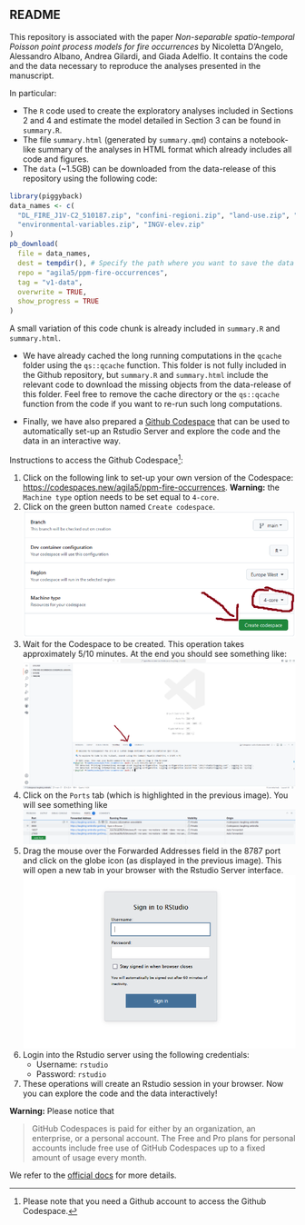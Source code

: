 

## README

This repository is associated with the paper *Non-separable
spatio-temporal Poisson point process models for fire occurrences* by
Nicoletta D’Angelo, Alessandro Albano, Andrea Gilardi, and Giada
Adelfio. It contains the code and the data necessary to reproduce the
analyses presented in the manuscript.

In particular:

- The `R` code used to create the exploratory analyses included in
  Sections 2 and 4 and estimate the model detailed in Section 3 can be
  found in `summary.R`.
- The file `summary.html` (generated by `summary.qmd`) contains a
  notebook-like summary of the analyses in HTML format which already
  includes all code and figures.
- The `data` (~1.5GB) can be downloaded from the data-release of this
  repository using the following code:

``` r
library(piggyback)
data_names <- c(
  "DL_FIRE_J1V-C2_510187.zip", "confini-regioni.zip", "land-use.zip", "NDVI.zip",
  "environmental-variables.zip", "INGV-elev.zip"
)
pb_download(
  file = data_names,
  dest = tempdir(), # Specify the path where you want to save the data
  repo = "agila5/ppm-fire-occurrences",
  tag = "v1-data",
  overwrite = TRUE,
  show_progress = TRUE
)
```

A small variation of this code chunk is already included in `summary.R`
and `summary.html`.

- We have already cached the long running computations in the `qcache`
  folder using the `qs::qcache` function. This folder is not fully
  included in the Github repository, but `summary.R` and `summary.html`
  include the relevant code to download the missing objects from the
  data-release of this folder. Feel free to remove the cache directory
  or the `qs::qcache` function from the code if you want to re-run such
  long computations.

- Finally, we have also prepared a [Github
  Codespace](https://github.com/features/codespaces) that can be used to
  automatically set-up an Rstudio Server and explore the code and the
  data in an interactive way.

Instructions to access the Github Codespace[^1]:

1.  Click on the following link to set-up your own version of the
    Codespace: <https://codespaces.new/agila5/ppm-fire-occurrences>.
    **Warning:** the `Machine type` option needs to be set equal to
    `4-core`.
2.  Click on the green button named `Create codespace`.
    <img src="istruzioni/step1.png" data-fig-align="center"
    data-fig-width="70%" />
3.  Wait for the Codespace to be created. This operation takes
    approximately 5/10 minutes. At the end you should see something
    like: <img src="istruzioni/step2.png" data-fig-align="center"
    data-fig-width="70%" />
4.  Click on the `Ports` tab (which is highlighted in the previous
    image). You will see something like
    <img src="istruzioni/step3.png" data-fig-align="center"
    data-fig-width="70%" />
5.  Drag the mouse over the Forwarded Addresses field in the 8787 port
    and click on the globe icon (as displayed in the previous image).
    This will open a new tab in your browser with the Rstudio Server
    interface. <img src="istruzioni/step4.png" data-fig-align="center"
    data-fig-width="70%" />
6.  Login into the Rstudio server using the following credentials:
    - Username: `rstudio`
    - Password: `rstudio`
7.  These operations will create an Rstudio session in your browser. Now
    you can explore the code and the data interactively!

**Warning:** Please notice that

> GitHub Codespaces is paid for either by an organization, an
> enterprise, or a personal account. The Free and Pro plans for personal
> accounts include free use of GitHub Codespaces up to a fixed amount of
> usage every month.

We refer to the [official
docs](https://docs.github.com/en/billing/managing-billing-for-your-products/managing-billing-for-github-codespaces/about-billing-for-github-codespaces)
for more details.

[^1]: Please note that you need a Github account to access the Github
    Codespace.
